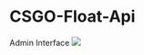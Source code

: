 # CSGO-Float-Api



Admin Interface
![](https://image.prntscr.com/image/mRvxG8QVRRyuqUGslcvrGg.png) 
